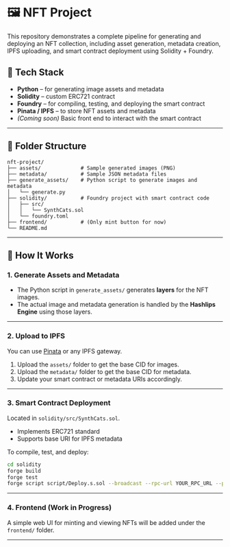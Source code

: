 # 🖼️ NFT Project

This repository demonstrates a complete pipeline for generating and deploying an NFT collection, including asset generation, metadata creation, IPFS uploading, and smart contract deployment using Solidity + Foundry.

## 🔧 Tech Stack

- **Python** – for generating image assets and metadata
- **Solidity** – custom ERC721 contract
- **Foundry** – for compiling, testing, and deploying the smart contract
- **Pinata / IPFS** – to store NFT assets and metadata
- *(Coming soon)* Basic front end to interact with the smart contract

---

## 📁 Folder Structure

```
nft-project/
├── assets/             # Sample generated images (PNG)
├── metadata/           # Sample JSON metadata files
├── generate_assets/    # Python script to generate images and metadata
│   └── generate.py
├── solidity/           # Foundry project with smart contract code
│   ├── src/
│   │   └── SynthCats.sol
│   └── foundry.toml
├── frontend/           # (Only mint button for now)
└── README.md
```

---

## 🧩 How It Works


### 1. Generate Assets and Metadata

- The Python script in `generate_assets/` generates **layers** for the NFT images.
- The actual image and metadata generation is handled by the **Hashlips Engine** using those layers.

---

### 2. Upload to IPFS

You can use [Pinata](https://www.pinata.cloud/) or any IPFS gateway.

1. Upload the `assets/` folder to get the base CID for images.
2. Upload the `metadata/` folder to get the base CID for metadata.
3. Update your smart contract or metadata URIs accordingly.

---

### 3. Smart Contract Deployment

Located in `solidity/src/SynthCats.sol`.

- Implements ERC721 standard
- Supports base URI for IPFS metadata

To compile, test, and deploy:

```bash
cd solidity
forge build
forge test
forge script script/Deploy.s.sol --broadcast --rpc-url YOUR_RPC_URL --private-key YOUR_PRIVATE_KEY
```

---

### 4. Frontend (Work in Progress)

A simple web UI for minting and viewing NFTs will be added under the `frontend/` folder.

---


